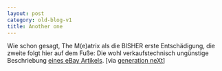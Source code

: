 ```yaml
---
layout: post
category: old-blog-v1
title: Another one
---
```


Wie schon gesagt, The M(e)atrix als die BISHER erste Entschädigung, die zweite folgt hier auf dem Fuße: Die wohl verkaufstechnisch ungünstige Beschriebung [eines eBay Artikels](http://cgi.ebay.de/ws/eBayISAPI.dll?ViewItem&item=2572295461). [via [generation neXt](http://www.x-ploration.de/weblog_1452.php)]
